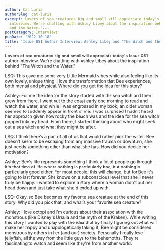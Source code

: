 ```yaml
---
author: Cat Luria
authorSlug: cat-luria
excerpt: Lovers of sea creatures big and small will appreciate today's Issue 051 author
  interview. We're chatting with Ashley Libey about the inspiration behind "The Witch
  and the Water."...
postCategory: Interviews
pubDate: '2022-10-18'
title: 'Issue 051 Author Interview: Ashley Libey and "The Witch and the Water"'
---
```

Lovers of sea creatures big and small will appreciate today's Issue 051 author interview. We're chatting with Ashley Libey about the inspiration behind "The Witch and the Water."

LSQ: This gave me some very Little Mermaid vibes while also feeling like its own lovely, unique thing. I love the transformation that Bee experiences, both mental and physical. Where did you get the idea for this story?

Ashley: For me the idea for the story started with the sea witch and then grew from there. I went out to the coast early one morning to read and watch the water, and while I was engrossed in my book, an older woman seemed to suddenly appear in front of me. I was surprised I hadn't heard her approach given how rocky the beach was and the idea for the sea witch popped into my head. From there, I started thinking about who might seek out a sea witch and what they might be after.

LSQ: I think there’s a part of all of us that would rather pick the water. Bee doesn’t seem to be escaping from any massive trauma or downturn, she just needs something other than what she has. How did you decide her motivation?

Ashley: Bee's life represents something I think a lot of people go through--it's that time of life where nothing is particularly bad, but nothing is particularly good either. For most people, this will change, but for Bee it's going to last forever. She knows on a subconscious level that she'll never truly be happy. I wanted to explore a story where a woman didn't put her head down and just take what she'd ended up with.

LSQ: Okay, so Bee becomes my favorite sea creature at the end of this story. Why did you pick that, and what’s your favorite sea creature?

Ashley: I love octopi and I'm curious about their association with the monstrous (like Disney's Ursula and the myth of the Kraken). While writing this story I wanted to play with the idea that by finally figuring out what will make her happy and unapologetically taking it, Bee might be considered monstrous by others in her (and our) society. Personally I really love jellyfish, all the way from the little guys to the behemoths. They're fascinating to watch and seem like they're from another world.